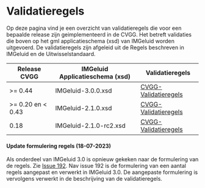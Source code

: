 # Validatieregels

Op deze pagina vind je een overzicht van validatieregels die voor een bepaalde release zijn geimplementeerd in de CVGG. Het betreft validaties die boven op het gml applicatieschema (xsd) van IMGeluid worden uitgevoerd. De validatieregels zijn afgeleid uit de Regels beschreven in IMGeluid en de Uitwisselstandaard. 


|  Release CVGG |IMGeluid Applicatieschema (xsd) | Validatieregels | 
| ------------ | ------------ | ------------ |
| >= 0.44 | IMGeluid-3.0.0.xsd  | [CVGG-Validatieregels](https://github.com/rivm-syso/CVGG/blob/main/validatieregels/CVGG-Validatieregels.md)| 
| >= 0.20 en < 0.43  | IMGeluid-2.1.0.xsd  | [CVGG-Validatieregels](https://github.com/rivm-syso/CVGG/blob/main/validatieregels/CVGG-Validatieregels.md)| 
| 0.18  | IMGeluid-2.1.0-rc2.xsd  | [CVGG-Validatieregels](https://github.com/rivm-syso/CVGG/blob/main/validatieregels/CVGG-Validatieregels.md)| 

#### Update formulering regels (18-07-2023) ####
Als onderdeel van IMGeluid 3.0 is opnieuw gekeken naar de formulering van de regels. Zie [Issue 192](https://github.com/Geonovum/IMG/issues/192). Nav issue 192 is de formulering van een aantal regels aangepast en verwerkt in IMGeluid 3.0. De aangepaste formulering is vervolgens verwerkt in de beschrijving van de validatieregels.
